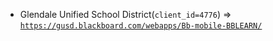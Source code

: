  - Glendale Unified School District(`client_id=4776`) => [`https://gusd.blackboard.com/webapps/Bb-mobile-BBLEARN/`](https://gusd.blackboard.com/webapps/Bb-mobile-BBLEARN/)
